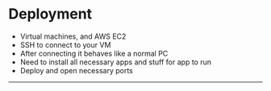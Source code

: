 # Deployment

- Virtual machines, and AWS EC2
- SSH to connect to your VM
- After connecting it behaves like a normal PC
- Need to install all necessary apps and stuff for app to run
- Deploy and open necessary ports

---